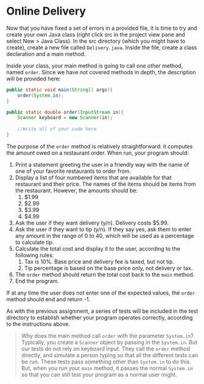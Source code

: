 # Online Delivery

Now that you have fixed a set of errors in a provided file, it is time to try and create your own Java class (right click src in the project view pane and select New > Java Class). In the src directory (which you might have to create), create a new file called `Delivery.java`. Inside the file, create a class declaration and a main method.

Inside your class, your main method is going to call one other method, named `order`. Since we have not covered methods in depth, the description will be provided here:

```java
public static void main(String[] args){
    order(System.in);
}

public static double order(InputStream in){
    Scanner keyboard = new Scanner(in);
    
    //Write all of your code here
}
```

The purpose of the `order` method is relatively straightforward: it computes the amount owed on a restaurant order. When run, your program should:
1. Print a statement greeting the user in a friendly way with the name of one of your favorite restaurants to order from.
2. Display a list of four numbered items that are available for that restaurant and their price. The names of the items should be items from the restaurant. However, the amounts should be:
   1. $1.99
   2. $2.99
   3. $3.99
   4. $4.99
3. Ask the user if they want delivery (y/n). Delivery costs $5.99.
4. Ask the user if they want to tip (y/n). If they say yes, ask them to enter any amount in the range of 0 to 40, which will be used as a percentage to calculate tip.
5. Calculate the total cost and display it to the user, according to the following rules:
   1. Tax is 10%. Base price and delivery fee is taxed, but not tip.
   2. Tip percentage is based on the base price only, not delivery or tax. 
6. The `order` method should return the total cost back to the `main` method.
7. End the program.

If at any time the user does not enter one of the expected values, the `order` method should end and return -1.

As with the previous assignment, a series of tests will be included in the test directory to establish whether your program operates correctly, according to the instructions above. 

> Why does the main method call `order` with the parameter `System.in`? Typically, you create a `Scanner` object by passing in the `System.in`. But our tests do not rely on keyboard input. They call the `order` method directly, and simulate a person typing so that all the different tests can be run. These tests pass something other than `System.in` to do this. But, when you run your `main` method, it passes the normal `System.in` so that you can still test your program as a normal user might.
